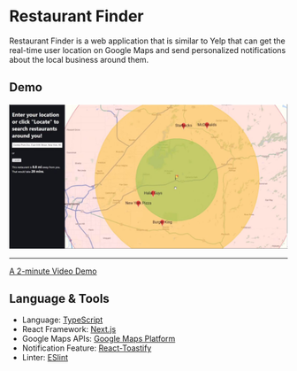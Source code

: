 # Restaurant Finder

Restaurant Finder is a web application that is similar to Yelp that can get the real-time user location on Google Maps and send personalized notifications about the local business around them.

## Demo

![](images/demo.JPG)

---

[A 2-minute Video Demo](https://youtu.be/KzjTX-5gegk)

## Language & Tools

* Language: [TypeScript](https://www.typescriptlang.org/)
* React Framework: [Next.js](https://nextjs.org/)
* Google Maps APIs: [Google Maps Platform](https://cloud.google.com/)
* Notification Feature: [React-Toastify](https://github.com/fkhadra/react-toastify)
* Linter: [ESlint](https://eslint.org/)
